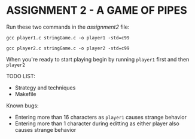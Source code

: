 # ASSIGNMENT 2 - A GAME OF PIPES

Run these two commands in the _assignment2_ file:

`gcc player1.c stringGame.c -o player1 -std=c99`

`gcc player2.c stringGame.c -o player2 -std=c99`

When you're ready to start playing begin by running `player1` first and then `player2`

TODO LIST:
- Strategy and techniques
- Makefile

Known bugs:
- Entering more than 16 characters as `player1` causes strange behavior
- Entering more than 1 character during editting as either player also causes strange behavior
